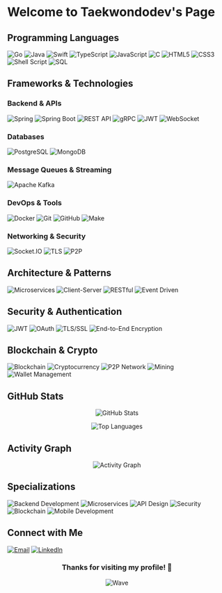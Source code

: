 # Welcome to Taekwondodev's Page

## Programming Languages

![Go](https://img.shields.io/badge/Go-00ADD8?style=for-the-badge&logo=go&logoColor=white)
![Java](https://img.shields.io/badge/Java-ED8B00?style=for-the-badge&logo=openjdk&logoColor=white)
![Swift](https://img.shields.io/badge/Swift-FA7343?style=for-the-badge&logo=swift&logoColor=white)
![TypeScript](https://img.shields.io/badge/TypeScript-007ACC?style=for-the-badge&logo=typescript&logoColor=white)
![JavaScript](https://img.shields.io/badge/JavaScript-F7DF1E?style=for-the-badge&logo=javascript&logoColor=black)
![C](https://img.shields.io/badge/C-00599C?style=for-the-badge&logo=c&logoColor=white)
![HTML5](https://img.shields.io/badge/HTML5-E34F26?style=for-the-badge&logo=html5&logoColor=white)
![CSS3](https://img.shields.io/badge/CSS3-1572B6?style=for-the-badge&logo=css3&logoColor=white)
![Shell Script](https://img.shields.io/badge/Shell_Script-121011?style=for-the-badge&logo=gnu-bash&logoColor=white)
![SQL](https://img.shields.io/badge/SQL-4479A1?style=for-the-badge&logo=postgresql&logoColor=white)

## Frameworks & Technologies

### Backend & APIs

![Spring](https://img.shields.io/badge/Spring-6DB33F?style=for-the-badge&logo=spring&logoColor=white)
![Spring Boot](https://img.shields.io/badge/Spring_Boot-F2F4F9?style=for-the-badge&logo=spring-boot)
![REST API](https://img.shields.io/badge/REST-02569B?style=for-the-badge&logo=rest&logoColor=white)
![gRPC](https://img.shields.io/badge/gRPC-4285F4?style=for-the-badge&logo=grpc&logoColor=white)
![JWT](https://img.shields.io/badge/JWT-000000?style=for-the-badge&logo=JSON%20web%20tokens&logoColor=white)
![WebSocket](https://img.shields.io/badge/WebSocket-010101?style=for-the-badge&logo=websocket&logoColor=white)

### Databases

![PostgreSQL](https://img.shields.io/badge/PostgreSQL-316192?style=for-the-badge&logo=postgresql&logoColor=white)
![MongoDB](https://img.shields.io/badge/MongoDB-4EA94B?style=for-the-badge&logo=mongodb&logoColor=white)

### Message Queues & Streaming

![Apache Kafka](https://img.shields.io/badge/Apache_Kafka-231F20?style=for-the-badge&logo=apache-kafka&logoColor=white)

### DevOps & Tools

![Docker](https://img.shields.io/badge/Docker-2CA5E0?style=for-the-badge&logo=docker&logoColor=white)
![Git](https://img.shields.io/badge/Git-F05032?style=for-the-badge&logo=git&logoColor=white)
![GitHub](https://img.shields.io/badge/GitHub-100000?style=for-the-badge&logo=github&logoColor=white)
![Make](https://img.shields.io/badge/Make-427819?style=for-the-badge&logo=cmake&logoColor=white)

### Networking & Security

![Socket.IO](https://img.shields.io/badge/Socket.io-010101?&style=for-the-badge&logo=Socket.io&logoColor=white)
![TLS](https://img.shields.io/badge/TLS-326CE5?style=for-the-badge&logo=letsencrypt&logoColor=white)
![P2P](https://img.shields.io/badge/P2P-FF6B6B?style=for-the-badge&logo=peer-to-peer&logoColor=white)

## Architecture & Patterns

![Microservices](https://img.shields.io/badge/Microservices-FF6B6B?style=for-the-badge&logo=microservices&logoColor=white)
![Client-Server](https://img.shields.io/badge/Client--Server-4CAF50?style=for-the-badge&logo=architecture&logoColor=white)
![RESTful](https://img.shields.io/badge/RESTful-009688?style=for-the-badge&logo=rest&logoColor=white)
![Event Driven](https://img.shields.io/badge/Event_Driven-9C27B0?style=for-the-badge&logo=eventstore&logoColor=white)

## Security & Authentication

![JWT](https://img.shields.io/badge/JWT-000000?style=for-the-badge&logo=JSON%20web%20tokens&logoColor=white)
![OAuth](https://img.shields.io/badge/OAuth-2F2F2F?style=for-the-badge&logo=oauth&logoColor=white)
![TLS/SSL](https://img.shields.io/badge/TLS%2FSSL-326CE5?style=for-the-badge&logo=letsencrypt&logoColor=white)
![End-to-End Encryption](https://img.shields.io/badge/E2E_Encryption-FF9800?style=for-the-badge&logo=security&logoColor=white)

## Blockchain & Crypto

![Blockchain](https://img.shields.io/badge/Blockchain-121D33?style=for-the-badge&logo=blockchain-dot-com&logoColor=white)
![Cryptocurrency](https://img.shields.io/badge/Cryptocurrency-F7931E?style=for-the-badge&logo=bitcoin&logoColor=white)
![P2P Network](https://img.shields.io/badge/P2P_Network-FF6B6B?style=for-the-badge&logo=network&logoColor=white)
![Mining](https://img.shields.io/badge/Mining-FFD700?style=for-the-badge&logo=bitcoin&logoColor=black)
![Wallet Management](https://img.shields.io/badge/Wallet_Management-00D4AA?style=for-the-badge&logo=wallet&logoColor=white)

## GitHub Stats

<div align="center">

![GitHub Stats](https://github-readme-stats.vercel.app/api?username=taekwondodev&show_icons=true&theme=radical&hide_border=true&count_private=true)

![Top Languages](https://github-readme-stats.vercel.app/api/top-langs/?username=taekwondodev&layout=compact&theme=radical&hide_border=true)

</div>

## Activity Graph

<div align="center">

![Activity Graph](https://github-readme-activity-graph.vercel.app/graph?username=taekwondodev&theme=react-dark&hide_border=true)

</div>

## Specializations

![Backend Development](https://img.shields.io/badge/Backend_Development-Expert-FF6B6B?style=for-the-badge)
![Microservices](https://img.shields.io/badge/Microservices-Expert-4CAF50?style=for-the-badge)
![API Design](https://img.shields.io/badge/API_Design-Expert-2196F3?style=for-the-badge)
![Security](https://img.shields.io/badge/Security-Advanced-FF9800?style=for-the-badge)
![Blockchain](https://img.shields.io/badge/Blockchain-Advanced-9C27B0?style=for-the-badge)
![Mobile Development](https://img.shields.io/badge/Mobile_Development-Intermediate-607D8B?style=for-the-badge)

## Connect with Me

[![Email](https://img.shields.io/badge/Email-D14836?style=for-the-badge&logo=gmail&logoColor=white)](taekwondodev@outlook.it)
[![LinkedIn](https://img.shields.io/badge/LinkedIn-0077B5?style=for-the-badge&logo=linkedin&logoColor=white)](https://linkedin.com/in/davide-galdiero)

<div align="center">

### Thanks for visiting my profile! 🙏

![Wave](https://raw.githubusercontent.com/mayhemantt/mayhemantt/Update/svg/Bottom.svg)

</div>
